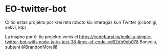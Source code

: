 # EO-twitter-bot
Ĉi tio estas projekto por krei reta roboto kiu interagas kun Twitter (plibonigi, sekvi, ktp)

La inspiro por ĉi tiu projekto venis el https://codeburst.io/build-a-simple-twitter-bot-with-node-js-in-just-38-lines-of-code-ed92db9eb078
Bonvolu, subteni @BrandonMorelli!
